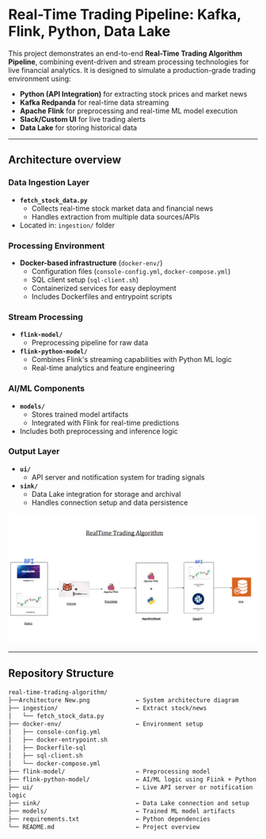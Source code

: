 # Real-Time Trading Pipeline: Kafka, Flink, Python, Data Lake

This project demonstrates an end-to-end **Real-Time Trading Algorithm Pipeline**, combining event-driven and stream processing technologies for live financial analytics. It is designed to simulate a production-grade trading environment using:

- **Python (API Integration)** for extracting stock prices and market news
- **Kafka Redpanda** for real-time data streaming
- **Apache Flink** for preprocessing and real-time ML model execution
- **Slack/Custom UI** for live trading alerts
- **Data Lake** for storing historical data

---

## Architecture overview

### Data Ingestion Layer
- **`fetch_stock_data.py`**  
  - Collects real-time stock market data and financial news
  - Handles extraction from multiple data sources/APIs
- Located in: `ingestion/` folder

### Processing Environment
- **Docker-based infrastructure** (`docker-env/`)
  - Configuration files (`console-config.yml`, `docker-compose.yml`)
  - SQL client setup (`sql-client.sh`)
  - Containerized services for easy deployment
  - Includes Dockerfiles and entrypoint scripts

### Stream Processing
- **`flink-model/`**  
  - Preprocessing pipeline for raw data
- **`flink-python-model/`**  
  - Combines Flink's streaming capabilities with Python ML logic
  - Real-time analytics and feature engineering

### AI/ML Components
- **`models/`**  
  - Stores trained model artifacts
  - Integrated with Flink for real-time predictions
- Includes both preprocessing and inference logic

### Output Layer
- **`ui/`**  
  - API server and notification system for trading signals
- **`sink/`**  
  - Data Lake integration for storage and archival
  - Handles connection setup and data persistence

![architecture](Architecture%20New.png)

---

## Repository Structure

```text
real-time-trading-algorithm/      
├──Architecture New.png             ← System architecture diagram
├── ingestion/                      ← Extract stock/news 
│   └── fetch_stock_data.py
├── docker-env/                     ← Environment setup
│   ├── console-config.yml
│   ├── docker-entrypoint.sh
│   ├── Dockerfile-sql
│   ├── sql-client.sh
│   └── docker-compose.yml                                                 
├── flink-model/                    ← Preprocessing model
├── flink-python-model/             ← AI/ML logic using Fiink + Python
├── ui/                             ← Live API server or notification logic
├── sink/                           ← Data Lake connection and setup
├── models/                         ← Trained ML model artifacts
├── requirements.txt                ← Python dependencies
└── README.md                       ← Project overview
